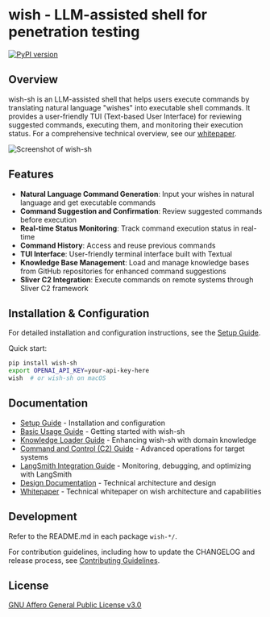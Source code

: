 # wish - LLM-assisted shell for penetration testing

[![PyPI version](https://img.shields.io/pypi/v/wish-sh.svg)](https://pypi.org/project/wish-sh)

## Overview

wish-sh is an LLM-assisted shell that helps users execute commands by translating natural language "wishes" into executable shell commands. It provides a user-friendly TUI (Text-based User Interface) for reviewing suggested commands, executing them, and monitoring their execution status. For a comprehensive technical overview, see our [whitepaper](docs/whitepaper.md).

![Screenshot of wish-sh](docs/images/screenshot.png)

## Features

- **Natural Language Command Generation**: Input your wishes in natural language and get executable commands
- **Command Suggestion and Confirmation**: Review suggested commands before execution
- **Real-time Status Monitoring**: Track command execution status in real-time
- **Command History**: Access and reuse previous commands
- **TUI Interface**: User-friendly terminal interface built with Textual
- **Knowledge Base Management**: Load and manage knowledge bases from GitHub repositories for enhanced command suggestions
- **Sliver C2 Integration**: Execute commands on remote systems through Sliver C2 framework

## Installation & Configuration

For detailed installation and configuration instructions, see the [Setup Guide](docs/setup.md).

Quick start:

```bash
pip install wish-sh
export OPENAI_API_KEY=your-api-key-here
wish  # or wish-sh on macOS
```

## Documentation

- [Setup Guide](docs/setup.md) - Installation and configuration
- [Basic Usage Guide](docs/usage-01-basic.md) - Getting started with wish-sh
- [Knowledge Loader Guide](docs/usage-02-knowledge-loader.md) - Enhancing wish-sh with domain knowledge
- [Command and Control (C2) Guide](docs/usage-03-C2.md) - Advanced operations for target systems
- [LangSmith Integration Guide](docs/usage-04-langsmith.md) - Monitoring, debugging, and optimizing with LangSmith
- [Design Documentation](docs/design.md) - Technical architecture and design
- [Whitepaper](docs/whitepaper.md) - Technical whitepaper on wish architecture and capabilities

## Development

Refer to the README.md in each package `wish-*/`.

For contribution guidelines, including how to update the CHANGELOG and release process, see [Contributing Guidelines](CONTRIBUTING.md).

## License

[GNU Affero General Public License v3.0](LICENSE)
